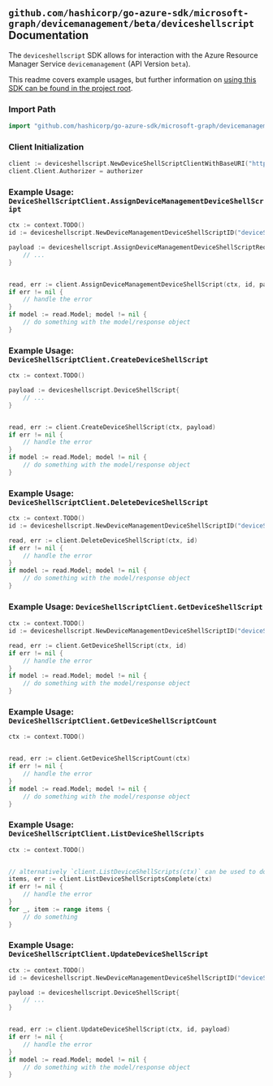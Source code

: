 
## `github.com/hashicorp/go-azure-sdk/microsoft-graph/devicemanagement/beta/deviceshellscript` Documentation

The `deviceshellscript` SDK allows for interaction with the Azure Resource Manager Service `devicemanagement` (API Version `beta`).

This readme covers example usages, but further information on [using this SDK can be found in the project root](https://github.com/hashicorp/go-azure-sdk/tree/main/docs).

### Import Path

```go
import "github.com/hashicorp/go-azure-sdk/microsoft-graph/devicemanagement/beta/deviceshellscript"
```


### Client Initialization

```go
client := deviceshellscript.NewDeviceShellScriptClientWithBaseURI("https://management.azure.com")
client.Client.Authorizer = authorizer
```


### Example Usage: `DeviceShellScriptClient.AssignDeviceManagementDeviceShellScript`

```go
ctx := context.TODO()
id := deviceshellscript.NewDeviceManagementDeviceShellScriptID("deviceShellScriptIdValue")

payload := deviceshellscript.AssignDeviceManagementDeviceShellScriptRequest{
	// ...
}


read, err := client.AssignDeviceManagementDeviceShellScript(ctx, id, payload)
if err != nil {
	// handle the error
}
if model := read.Model; model != nil {
	// do something with the model/response object
}
```


### Example Usage: `DeviceShellScriptClient.CreateDeviceShellScript`

```go
ctx := context.TODO()

payload := deviceshellscript.DeviceShellScript{
	// ...
}


read, err := client.CreateDeviceShellScript(ctx, payload)
if err != nil {
	// handle the error
}
if model := read.Model; model != nil {
	// do something with the model/response object
}
```


### Example Usage: `DeviceShellScriptClient.DeleteDeviceShellScript`

```go
ctx := context.TODO()
id := deviceshellscript.NewDeviceManagementDeviceShellScriptID("deviceShellScriptIdValue")

read, err := client.DeleteDeviceShellScript(ctx, id)
if err != nil {
	// handle the error
}
if model := read.Model; model != nil {
	// do something with the model/response object
}
```


### Example Usage: `DeviceShellScriptClient.GetDeviceShellScript`

```go
ctx := context.TODO()
id := deviceshellscript.NewDeviceManagementDeviceShellScriptID("deviceShellScriptIdValue")

read, err := client.GetDeviceShellScript(ctx, id)
if err != nil {
	// handle the error
}
if model := read.Model; model != nil {
	// do something with the model/response object
}
```


### Example Usage: `DeviceShellScriptClient.GetDeviceShellScriptCount`

```go
ctx := context.TODO()


read, err := client.GetDeviceShellScriptCount(ctx)
if err != nil {
	// handle the error
}
if model := read.Model; model != nil {
	// do something with the model/response object
}
```


### Example Usage: `DeviceShellScriptClient.ListDeviceShellScripts`

```go
ctx := context.TODO()


// alternatively `client.ListDeviceShellScripts(ctx)` can be used to do batched pagination
items, err := client.ListDeviceShellScriptsComplete(ctx)
if err != nil {
	// handle the error
}
for _, item := range items {
	// do something
}
```


### Example Usage: `DeviceShellScriptClient.UpdateDeviceShellScript`

```go
ctx := context.TODO()
id := deviceshellscript.NewDeviceManagementDeviceShellScriptID("deviceShellScriptIdValue")

payload := deviceshellscript.DeviceShellScript{
	// ...
}


read, err := client.UpdateDeviceShellScript(ctx, id, payload)
if err != nil {
	// handle the error
}
if model := read.Model; model != nil {
	// do something with the model/response object
}
```
